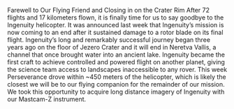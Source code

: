 Farewell to Our Flying Friend and Closing in on the Crater Rim 
 After 72 flights and 17 kilometers flown, it is finally time for us to say goodbye to the Ingenuity helicopter. It was announced last week that Ingenuity’s mission is now coming to an end after it sustained damage to a rotor blade on its final flight. Ingenuity’s long and remarkably successful journey began three years ago on the floor of Jezero Crater and it will end in Neretva Vallis, a channel that once brought water into an ancient lake. Ingenuity became the first craft to achieve controlled and powered flight on another planet, giving the science team access to landscapes inaccessible to any rover. This week Perseverance drove within ~450 meters of the helicopter, which is likely the closest we will be to our flying companion for the remainder of our mission. We took this opportunity to acquire long distance imagery of Ingenuity with our Mastcam-Z instrument.